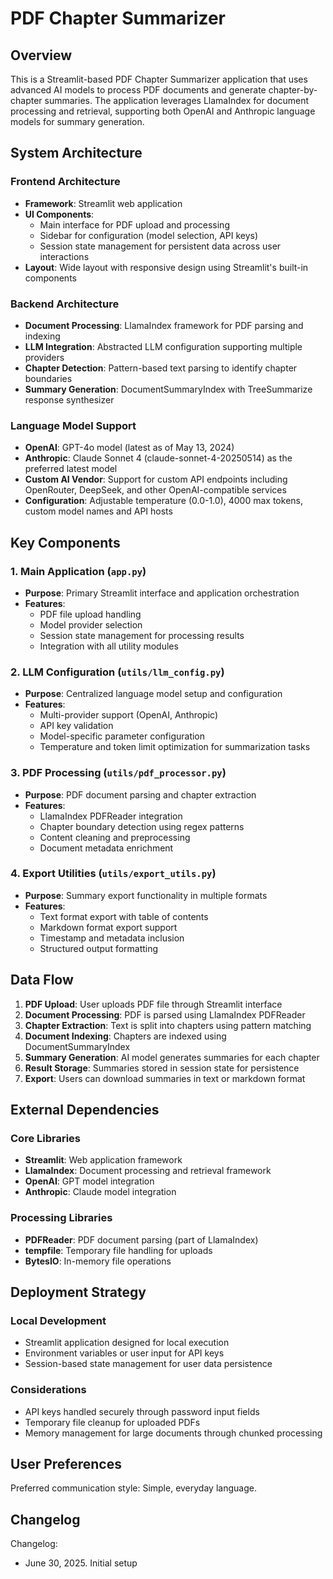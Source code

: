 # PDF Chapter Summarizer

## Overview

This is a Streamlit-based PDF Chapter Summarizer application that uses advanced AI models to process PDF documents and generate chapter-by-chapter summaries. The application leverages LlamaIndex for document processing and retrieval, supporting both OpenAI and Anthropic language models for summary generation.

## System Architecture

### Frontend Architecture
- **Framework**: Streamlit web application
- **UI Components**: 
  - Main interface for PDF upload and processing
  - Sidebar for configuration (model selection, API keys)
  - Session state management for persistent data across user interactions
- **Layout**: Wide layout with responsive design using Streamlit's built-in components

### Backend Architecture
- **Document Processing**: LlamaIndex framework for PDF parsing and indexing
- **LLM Integration**: Abstracted LLM configuration supporting multiple providers
- **Chapter Detection**: Pattern-based text parsing to identify chapter boundaries
- **Summary Generation**: DocumentSummaryIndex with TreeSummarize response synthesizer

### Language Model Support
- **OpenAI**: GPT-4o model (latest as of May 13, 2024)
- **Anthropic**: Claude Sonnet 4 (claude-sonnet-4-20250514) as the preferred latest model
- **Custom AI Vendor**: Support for custom API endpoints including OpenRouter, DeepSeek, and other OpenAI-compatible services
- **Configuration**: Adjustable temperature (0.0-1.0), 4000 max tokens, custom model names and API hosts

## Key Components

### 1. Main Application (`app.py`)
- **Purpose**: Primary Streamlit interface and application orchestration
- **Features**: 
  - PDF file upload handling
  - Model provider selection
  - Session state management for processing results
  - Integration with all utility modules

### 2. LLM Configuration (`utils/llm_config.py`)
- **Purpose**: Centralized language model setup and configuration
- **Features**:
  - Multi-provider support (OpenAI, Anthropic)
  - API key validation
  - Model-specific parameter configuration
  - Temperature and token limit optimization for summarization tasks

### 3. PDF Processing (`utils/pdf_processor.py`)
- **Purpose**: PDF document parsing and chapter extraction
- **Features**:
  - LlamaIndex PDFReader integration
  - Chapter boundary detection using regex patterns
  - Content cleaning and preprocessing
  - Document metadata enrichment

### 4. Export Utilities (`utils/export_utils.py`)
- **Purpose**: Summary export functionality in multiple formats
- **Features**:
  - Text format export with table of contents
  - Markdown format export support
  - Timestamp and metadata inclusion
  - Structured output formatting

## Data Flow

1. **PDF Upload**: User uploads PDF file through Streamlit interface
2. **Document Processing**: PDF is parsed using LlamaIndex PDFReader
3. **Chapter Extraction**: Text is split into chapters using pattern matching
4. **Document Indexing**: Chapters are indexed using DocumentSummaryIndex
5. **Summary Generation**: AI model generates summaries for each chapter
6. **Result Storage**: Summaries stored in session state for persistence
7. **Export**: Users can download summaries in text or markdown format

## External Dependencies

### Core Libraries
- **Streamlit**: Web application framework
- **LlamaIndex**: Document processing and retrieval framework
- **OpenAI**: GPT model integration
- **Anthropic**: Claude model integration

### Processing Libraries
- **PDFReader**: PDF document parsing (part of LlamaIndex)
- **tempfile**: Temporary file handling for uploads
- **BytesIO**: In-memory file operations

## Deployment Strategy

### Local Development
- Streamlit application designed for local execution
- Environment variables or user input for API keys
- Session-based state management for user data persistence

### Considerations
- API keys handled securely through password input fields
- Temporary file cleanup for uploaded PDFs
- Memory management for large documents through chunked processing

## User Preferences

Preferred communication style: Simple, everyday language.

## Changelog

Changelog:
- June 30, 2025. Initial setup